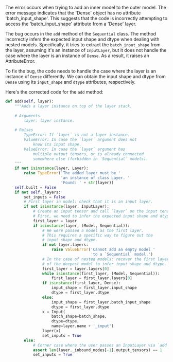 The error occurs when trying to add an inner model to the outer model. The error message indicates that the 'Dense' object has no attribute 'batch_input_shape'. This suggests that the code is incorrectly attempting to access the 'batch_input_shape' attribute from a 'Dense' layer.

The bug occurs in the `add` method of the `Sequential` class. The method incorrectly infers the expected input shape and dtype when dealing with nested models. Specifically, it tries to extract the `batch_input_shape` from the layer, assuming it's an instance of `InputLayer`, but it does not handle the case where the layer is an instance of `Dense`. As a result, it raises an AttributeError.

To fix the bug, the code needs to handle the case where the layer is an instance of `Dense` differently. We can obtain the input shape and dtype from `Dense` using its `input_shape` and `dtype` attributes, respectively.

Here's the corrected code for the `add` method:

```python
def add(self, layer):
    """Adds a layer instance on top of the layer stack.
    
    # Arguments
        layer: layer instance.
    
    # Raises
        TypeError: If `layer` is not a layer instance.
        ValueError: In case the `layer` argument does not
            know its input shape.
        ValueError: In case the `layer` argument has
            multiple output tensors, or is already connected
            somewhere else (forbidden in `Sequential` models).
    """
    if not isinstance(layer, Layer):
        raise TypeError('The added layer must be '
                        'an instance of class Layer. '
                        'Found: ' + str(layer))
    self.built = False
    if not self._layers:
        set_inputs = False
        # First layer in model: check that it is an input layer.
        if not isinstance(layer, InputLayer):
            # Create an input tensor and call `layer` on the input tensor.
            # First, we need to infer the expected input shape and dtype.
            first_layer = layer
            if isinstance(layer, (Model, Sequential)):
                # We were passed a model as the first layer.
                # This requires a specific way to figure out the
                # input shape and dtype.
                if not layer.layers:
                    raise ValueError('Cannot add an empty model '
                                     'to a `Sequential` model.')
                # In the case of nested models: recover the first layer
                # of the deepest model to infer input shape and dtype.
                first_layer = layer.layers[0]
                while isinstance(first_layer, (Model, Sequential)):
                    first_layer = first_layer.layers[0]
                if isinstance(first_layer, Dense):
                    input_shape = first_layer.input_shape
                    dtype = first_layer.dtype
                else:
                    input_shape = first_layer.batch_input_shape
                    dtype = first_layer.dtype
                x = Input(
                    batch_shape=batch_shape,
                    dtype=dtype,
                    name=layer.name + '_input')
                layer(x)
                set_inputs = True
        else:
            # Corner case where the user passes an InputLayer via `add`.
            assert len(layer._inbound_nodes[-1].output_tensors) == 1
            set_inputs = True
```